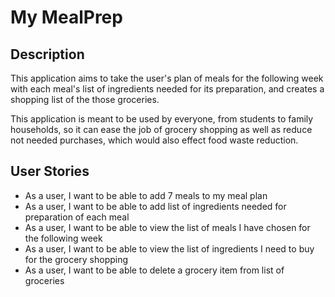 # My MealPrep

## Description 

This application aims to take the user's plan of meals for the following week with each meal's list of ingredients 
needed for its preparation, and creates a shopping list of the those groceries. 

This application is meant to be used by everyone, from students to family households, so it can ease the job of grocery 
shopping as well as reduce not needed purchases, which would also effect food waste reduction.

## User Stories

<ul>
  <li>As a user, I want to be able to add 7 meals to my meal plan </li>
  <li> As a user, I want to be able to add list of ingredients needed for preparation of each meal </li>
  <li>As a user, I want to be able to view the list of meals I have chosen for the following week</li>
  <li>As a user, I want to be able to view the list of ingredients I need to buy for the grocery shopping </li>
  <li>As a user, I want to be able to delete a grocery item from list of groceries </li>
